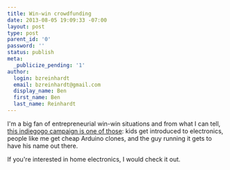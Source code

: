 ```yaml
---
title: Win-win crowdfunding
date: 2013-08-05 19:09:33 -07:00
layout: post
type: post
parent_id: '0'
password: ''
status: publish
meta:
  _publicize_pending: '1'
author:
  login: bzreinhardt
  email: bzreinhardt@gmail.com
  display_name: Ben
  first_name: Ben
  last_name: Reinhardt
---
```


<p>I'm a big fan of entrepreneurial win-win situations and from what I can tell, <a href="http://igg.me/at/9duino/x/4278397" target="_blank">this indiegogo campaign is one of those</a>: kids get introduced to electronics, people like me get cheap Arduino clones, and the guy running it gets to have his name out there.</p>
<p>If you're interested in home electronics, I would check it out.</p>
